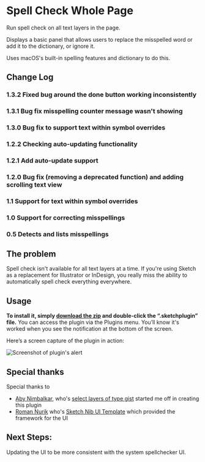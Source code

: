 # Spell Check Whole Page
Run spell check on all text layers in the page.

Displays a basic panel that allows users to replace the misspelled word or add it to the dictionary, or ignore it.

Uses macOS's built-in spelling features and dictionary to do this.

## Change Log

### 1.3.2 Fixed bug around the done button working inconsistently
### 1.3.1 Bug fix misspelling counter message wasn't showing
### 1.3.0 Bug fix to support text within symbol overrides
### 1.2.2 Checking auto-updating functionality
### 1.2.1 Add auto-update support
### 1.2.0 Bug fix (removing a deprecated function) and adding scrolling text view
### 1.1 Support for text within symbol overrides
### 1.0 Support for correcting misspellings
### 0.5 Detects and lists misspellings

## The problem
Spell check isn't available for all text layers at a time. If you're using Sketch as a replacement for Illustrator or InDesign, you really miss the ability to automatically spell check everything everywhere.

## Usage
**To install it, simply [download the zip](https://github.com/tallwave/sketch-spellcheck-all-layers/archive/master.zip) and double-click the “.sketchplugin” file.** You can access the plugin via the Plugins menu. You’ll know it's worked when you see the notification at the bottom of the screen.

Here’s a screen capture of the plugin in action:

<img src="images/alert-screenshot.png" alt="Screenshot of plugin's alert">

## Special thanks

Special thanks to

- [Aby Nimbalkar](https://github.com/abynim), who's [select layers of type gist](https://gist.github.com/abynim/04f88d5e4fe47118bfe3#file-sketch-plugin-snippet-select-layers-of-type-js) started me off in creating this plugin
- [Roman Nurik](https://github.com/romannurik) who's [Sketch Nib UI Template](https://github.com/romannurik/Sketch-NibUITemplatePlugin) which provided the framework for the UI

## Next Steps:

Updating the UI to be more consistent with the system spellchecker UI.
